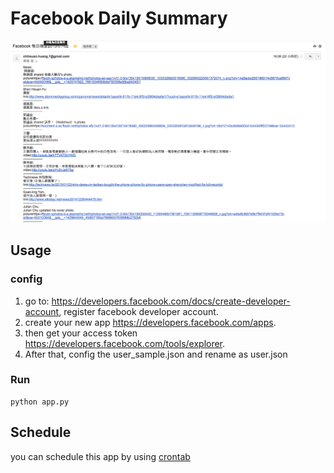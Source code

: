 Facebook Daily Summary
===================
![Email](https://raw.githubusercontent.com/chihsuan/facebook-daily-mail/master/View.png)


## Usage

### config
  1. go to: https://developers.facebook.com/docs/create-developer-account, register facebook developer account.
  2. create your new app https://developers.facebook.com/apps.
  3. then get your access token https://developers.facebook.com/tools/explorer.
  4. After that, config the user_sample.json and rename as user.json 

### Run 

    python app.py

## Schedule

you can schedule this app by using [crontab](http://en.wikipedia.org/wiki/Cron) 
